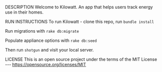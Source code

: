DESCRIPTION
Welcome to Kilowatt. An app that helps users track energy use in their homes.


RUN INSTRUCTIONS
To run Kilowatt - clone this repo, run ```bundle install```

Run migrations with ```rake db:migrate```

Populate appliance options with ```rake db:seed```

Then run ```shotgun``` and visit your local server.


LICENSE
This is an open source project under the terms of the MIT License --- https://opensource.org/licenses/MIT
